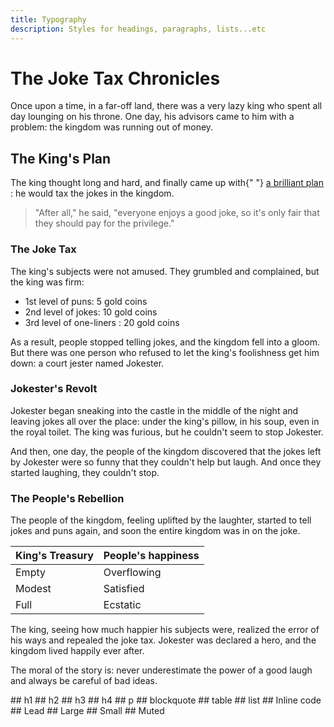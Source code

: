 ```yaml
---
title: Typography
description: Styles for headings, paragraphs, lists...etc
---
```


<div class="border rounded rounded-lg mt-6 p-4">
      <h1 class="scroll-m-20 text-4xl font-extrabold tracking-tight lg:text-5xl">
        The Joke Tax Chronicles
      </h1>
      <p class="leading-7 [&:not(:first-child)]:mt-6">
        Once upon a time, in a far-off land, there was a very lazy king who
        spent all day lounging on his throne. One day, his advisors came to him
        with a problem: the kingdom was running out of money.
      </p>
      <h2 class="mt-10 scroll-m-20 border-b pb-2 text-3xl font-semibold tracking-tight transition-colors first:mt-0">
        The King's Plan
      </h2>
      <p class="leading-7 [&:not(:first-child)]:mt-6">
        The king thought long and hard, and finally came up with{" "}
        <a
          href="#"
          class="font-medium text-primary underline underline-offset-4"
        >
          a brilliant plan
        </a>
        : he would tax the jokes in the kingdom.
      </p>
      <blockquote class="mt-6 border-l-2 pl-6 italic">
        "After all," he said, "everyone enjoys a good joke, so it's only fair
        that they should pay for the privilege."
      </blockquote>
      <h3 class="mt-8 scroll-m-20 text-2xl font-semibold tracking-tight">
        The Joke Tax
      </h3>
      <p class="leading-7 [&:not(:first-child)]:mt-6">
        The king's subjects were not amused. They grumbled and complained, but
        the king was firm:
      </p>
      <ul class="my-6 ml-6 list-disc [&>li]:mt-2">
        <li>1st level of puns: 5 gold coins</li>
        <li>2nd level of jokes: 10 gold coins</li>
        <li>3rd level of one-liners : 20 gold coins</li>
      </ul>
      <p class="leading-7 [&:not(:first-child)]:mt-6">
        As a result, people stopped telling jokes, and the kingdom fell into a
        gloom. But there was one person who refused to let the king's
        foolishness get him down: a court jester named Jokester.
      </p>
      <h3 class="mt-8 scroll-m-20 text-2xl font-semibold tracking-tight">
        Jokester's Revolt
      </h3>
      <p class="leading-7 [&:not(:first-child)]:mt-6">
        Jokester began sneaking into the castle in the middle of the night and
        leaving jokes all over the place: under the king's pillow, in his soup,
        even in the royal toilet. The king was furious, but he couldn't seem to
        stop Jokester.
      </p>
      <p class="leading-7 [&:not(:first-child)]:mt-6">
        And then, one day, the people of the kingdom discovered that the jokes
        left by Jokester were so funny that they couldn't help but laugh. And
        once they started laughing, they couldn't stop.
      </p>
      <h3 class="mt-8 scroll-m-20 text-2xl font-semibold tracking-tight">
        The People's Rebellion
      </h3>
      <p class="leading-7 [&:not(:first-child)]:mt-6">
        The people of the kingdom, feeling uplifted by the laughter, started to
        tell jokes and puns again, and soon the entire kingdom was in on the
        joke.
      </p>
      <div class="my-6 w-full overflow-y-auto">
        <table class="w-full">
          <thead>
            <tr class="m-0 border-t p-0 even:bg-muted">
              <th class="border px-4 py-2 text-left font-bold [&[align=center]]:text-center [&[align=right]]:text-right">
                King's Treasury
              </th>
              <th class="border px-4 py-2 text-left font-bold [&[align=center]]:text-center [&[align=right]]:text-right">
                People's happiness
              </th>
            </tr>
          </thead>
          <tbody>
            <tr class="m-0 border-t p-0 even:bg-muted">
              <td class="border px-4 py-2 text-left [&[align=center]]:text-center [&[align=right]]:text-right">
                Empty
              </td>
              <td class="border px-4 py-2 text-left [&[align=center]]:text-center [&[align=right]]:text-right">
                Overflowing
              </td>
            </tr>
            <tr class="m-0 border-t p-0 even:bg-muted">
              <td class="border px-4 py-2 text-left [&[align=center]]:text-center [&[align=right]]:text-right">
                Modest
              </td>
              <td class="border px-4 py-2 text-left [&[align=center]]:text-center [&[align=right]]:text-right">
                Satisfied
              </td>
            </tr>
            <tr class="m-0 border-t p-0 even:bg-muted">
              <td class="border px-4 py-2 text-left [&[align=center]]:text-center [&[align=right]]:text-right">
                Full
              </td>
              <td class="border px-4 py-2 text-left [&[align=center]]:text-center [&[align=right]]:text-right">
                Ecstatic
              </td>
            </tr>
          </tbody>
        </table>
      </div>
      <p class="leading-7 [&:not(:first-child)]:mt-6">
        The king, seeing how much happier his subjects were, realized the error
        of his ways and repealed the joke tax. Jokester was declared a hero, and
        the kingdom lived happily ever after.
      </p>
      <p class="leading-7 [&:not(:first-child)]:mt-6">
        The moral of the story is: never underestimate the power of a good laugh
        and always be careful of bad ideas.
      </p>
    </div>



<Prose>
## h1
</Prose>

<TabPreview component="Accordion" template="examples/typography/h1.html"/>

<Prose>
## h2
</Prose>

<TabPreview component="Accordion" template="examples/typography/h2.html"/>

<Prose>
## h3
</Prose>

<TabPreview component="Accordion" template="examples/typography/h2.html"/>

<Prose>
## h4
</Prose>

<TabPreview component="Accordion" template="examples/typography/h4.html"/>

<Prose>
## p
</Prose>

<TabPreview component="Accordion" template="examples/typography/p.html"/>

<Prose>
## blockquote
</Prose>

<TabPreview component="Accordion" template="examples/typography/blockquote.html"/>

<Prose>
## table
</Prose>

<TabPreview component="Accordion" template="examples/typography/table.html"/>

<Prose>
## list
</Prose>

<TabPreview component="Accordion" template="examples/typography/list.html"/>

<Prose>
## Inline code
</Prose>

<TabPreview component="Accordion" template="examples/typography/inline_code.html"/>

<Prose>
## Lead
</Prose>

<TabPreview component="Accordion" template="examples/typography/lead.html"/>

<Prose>
## Large
</Prose>

<TabPreview component="Accordion" template="examples/typography/large.html"/>

<Prose>
## Small
</Prose>

<TabPreview component="Accordion" template="examples/typography/small.html"/>

<Prose>
## Muted
</Prose>

<TabPreview component="Accordion" template="examples/typography/muted.html"/>


